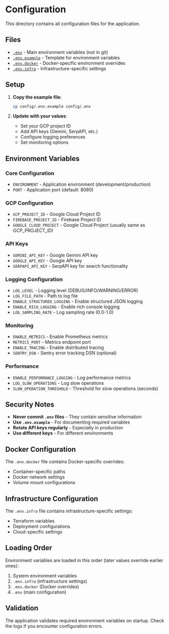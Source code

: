 # Configuration

This directory contains all configuration files for the application.

## Files

- [`.env`](.env) - Main environment variables (not in git)
- [`.env.example`](.env.example) - Template for environment variables
- [`.env.docker`](.env.docker) - Docker-specific environment overrides
- [`.env.infra`](.env.infra) - Infrastructure-specific settings

## Setup

1. **Copy the example file**:
   ```bash
   cp config/.env.example config/.env
   ```

2. **Update with your values**:
   - Set your GCP project ID
   - Add API keys (Gemini, SerpAPI, etc.)
   - Configure logging preferences
   - Set monitoring options

## Environment Variables

### Core Configuration
- `ENVIRONMENT` - Application environment (development/production)
- `PORT` - Application port (default: 8080)

### GCP Configuration
- `GCP_PROJECT_ID` - Google Cloud Project ID
- `FIREBASE_PROJECT_ID` - Firebase Project ID
- `GOOGLE_CLOUD_PROJECT` - Google Cloud Project (usually same as GCP_PROJECT_ID)

### API Keys
- `GEMINI_API_KEY` - Google Gemini API key
- `GOOGLE_API_KEY` - Google API key
- `SERPAPI_API_KEY` - SerpAPI key for search functionality

### Logging Configuration
- `LOG_LEVEL` - Logging level (DEBUG/INFO/WARNING/ERROR)
- `LOG_FILE_PATH` - Path to log file
- `ENABLE_STRUCTURED_LOGGING` - Enable structured JSON logging
- `ENABLE_RICH_LOGGING` - Enable rich console logging
- `LOG_SAMPLING_RATE` - Log sampling rate (0.0-1.0)

### Monitoring
- `ENABLE_METRICS` - Enable Prometheus metrics
- `METRICS_PORT` - Metrics endpoint port
- `ENABLE_TRACING` - Enable distributed tracing
- `SENTRY_DSN` - Sentry error tracking DSN (optional)

### Performance
- `ENABLE_PERFORMANCE_LOGGING` - Log performance metrics
- `LOG_SLOW_OPERATIONS` - Log slow operations
- `SLOW_OPERATION_THRESHOLD` - Threshold for slow operations (seconds)

## Security Notes

- **Never commit `.env` files** - They contain sensitive information
- **Use `.env.example`** - For documenting required variables
- **Rotate API keys regularly** - Especially in production
- **Use different keys** - For different environments

## Docker Configuration

The `.env.docker` file contains Docker-specific overrides:
- Container-specific paths
- Docker network settings
- Volume mount configurations

## Infrastructure Configuration

The `.env.infra` file contains infrastructure-specific settings:
- Terraform variables
- Deployment configurations
- Cloud-specific settings

## Loading Order

Environment variables are loaded in this order (later values override earlier ones):
1. System environment variables
2. `.env.infra` (infrastructure settings)
3. `.env.docker` (Docker overrides)
4. `.env` (main configuration)

## Validation

The application validates required environment variables on startup. Check the logs if you encounter configuration errors.